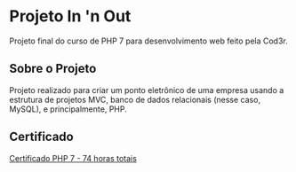 # Projeto In 'n Out
Projeto final do curso de PHP 7 para desenvolvimento web feito pela Cod3r.

## Sobre o Projeto
Projeto realizado para criar um ponto eletrônico de uma empresa usando a estrutura de projetos MVC, banco de dados relacionais (nesse caso, MySQL), e principalmente, PHP.

## Certificado
[Certificado PHP 7 - 74 horas totais](https://www.udemy.com/certificate/UC-d743a835-2e64-4dd1-8fa4-af924b68909d/)
